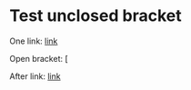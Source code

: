 # Test unclosed bracket

One link: [link](https://example.com)

Open bracket: [

After link: [link](https://example.com)
